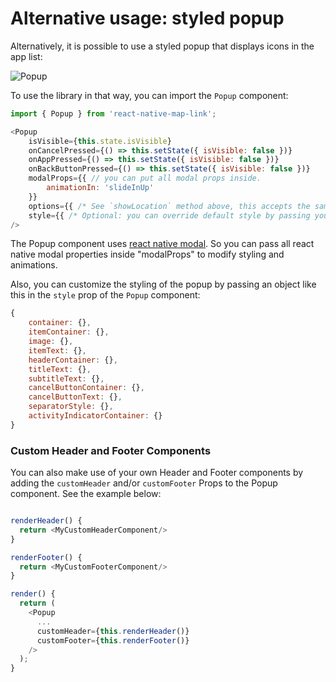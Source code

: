 # Alternative usage: styled popup

Alternatively, it is possible to use a styled popup that displays icons in the app list:

![Popup](https://i.imgflip.com/2avtml.gif)

To use the library in that way, you can import the `Popup` component:

```js
import { Popup } from 'react-native-map-link';

<Popup
    isVisible={this.state.isVisible}
    onCancelPressed={() => this.setState({ isVisible: false })}
    onAppPressed={() => this.setState({ isVisible: false })}
    onBackButtonPressed={() => this.setState({ isVisible: false })}
    modalProps={{ // you can put all modal props inside.
        animationIn: 'slideInUp'
    }}
    options={{ /* See `showLocation` method above, this accepts the same options. */ }}
    style={{ /* Optional: you can override default style by passing your values. */ }}
/>
```

The Popup component uses <a href="https://reactnative.dev/docs/modal">react native modal</a>. So you can pass all react native modal properties inside "modalProps" to modify styling and animations.

Also, you can customize the styling of the popup by passing an object like this in the `style` prop of the `Popup` component:

```js
{
    container: {},
    itemContainer: {},
    image: {},
    itemText: {},
    headerContainer: {},
    titleText: {},
    subtitleText: {},
    cancelButtonContainer: {},
    cancelButtonText: {},
    separatorStyle: {},
    activityIndicatorContainer: {}
}
```

### Custom Header and Footer Components

You can also make use of your own Header and Footer components by adding the `customHeader` and/or `customFooter` Props to the Popup component. See the example below:

```js

renderHeader() {
  return <MyCustomHeaderComponent/>
}

renderFooter() {
  return <MyCustomFooterComponent/>
}

render() {
  return (
    <Popup
      ...
      customHeader={this.renderHeader()}
      customFooter={this.renderFooter()}
    />
  );
}

```
